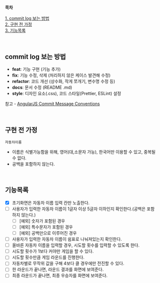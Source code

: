 ### `목차`

[1. commit log 보는 방법](#commit-log-보는-방법)  
[2. 구현 전 가정](#구현-전-가정)  
[3. 기능목록](#기능목록)

<br>

## commit log 보는 방법

- **feat**: 기능 구현 (기능 추가)
- **fix**: 기능 수정, 삭제 (처리하지 않은 케이스 발견해 수정)
- **refactor**: 코드 개선 (상수화, 작게 쪼개기, 변수명 수정 등)
- **docs**: 문서 수정 (README .md)
- **style**: 디자인 요소(.css), 코드 스타일(Prettier, ESLint) 설정

참고 - [AngularJS Commit Message Conventions](https://gist.github.com/stephenparish/9941e89d80e2bc58a153#allowed-type)

<br>

## 구현 전 가정

`자동차이름`

- 이름은 식별가능함을 위해, 영어(대,소문자 가능), 한국어만 이용할 수 있고, 중복될 수 없다.
- 공백을 포함하지 않는다.

<br>

## 기능목록

- [x] 초기화면은 자동차 이름 입력 칸만 노출한다.
- [ ] 사용자가 입력한 자동차 이름이 1글자 이상 5글자 이하인지 확인한다.(공백은 포함하지 않는다.)
  - [ ] [예외] 숫자가 포함된 경우
  - [ ] [예외] 특수문자가 포함된 경우
  - [ ] [예외] 공백만으로 이루어진 경우
- [ ] 사용자가 입력한 자동차 이름이 쉼표로 나눠져있는지 확인한다.
- [ ] 올바른 자동차 이름을 입력할 경우, 시도할 횟수를 입력할 수 있도록 한다.
- [ ] 시도할 횟수가 1보다 커야만 게임을 할 수 있다.
- [ ] 시도할 횟수만큼 게임 라운드를 진행한다.
- [ ] 자동차별로 무작위 값을 구해 4보다 클 경우에만 전진할 수 있다.
- [ ] 한 라운드가 끝나면, 라운드 결과를 화면에 보여준다.
- [ ] 최종 라운드가 끝나면, 최종 우승자를 화면에 보여준다.
